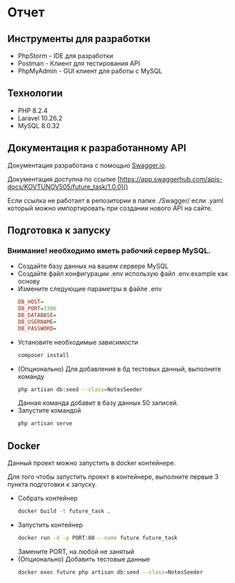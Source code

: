 # Отчет

## Инструменты для разработки
 - PhpStorm - IDE для разработки
 - Postman - Клиент для тестирования API
 - PhpMyAdmin - GUI клиент для работы с MySQL

## Технологии
 - PHP 8.2.4
 - Laravel 10.26.2
 - MySQL 8.0.32

## Документация к разработанному API

Документация разработана с помощью [Swagger.io]().

Документация доступна по ссылке [https://app.swaggerhub.com/apis-docs/KOVTUNOV505/future_task/1.0.0]()

Если ссылка не работает в репозитории в папке ./Swagger/ если .yaml который можно импортировать при создании нового API на сайте.

## Подготовка к запуску

### Внимание! необходимо иметь рабочий сервер MySQL.

- Создайте базу данных на вашем сервере MySQL
- Создайте файл конфигурации .env использую файл .env.example как основу
- Измените следующие параметры в файле .env
    ```ini
    DB_HOST=
    DB_PORT=3306
    DB_DATABASE=
    DB_USERNAME=
    DB_PASSWORD=
    ```
- Установите необходимые зависимости 
    ```bash
    composer install
    ```
- (Опционально) Для добавления в бд тестовых данный, выполните команду
    ```bash
    php artisan db:seed --class=NotesSeeder
    ```
    Данная команда добавит в базу данных 50 записей.
- Запустите командой
    ```bash
    php artisan serve
    ```

## Docker

Данный проект можно запустить в docker контейнере.

Для того чтобы запустить проект в контейнере, выполните первые 3 пункта подготовки к запуску.

- Собрать контейнер
    ```bash
    docker build -t future_task .
    ```
- Запустить контейнер
    ```bash
    docker run -d -p PORT:80 --name future future_task
    ```
    Замените PORT, на любой не занятый
- (Опционально) Добавить тестовые данные
    ```bash
    docker exec future php artisan db:seed --class=NotesSeeder
    ```